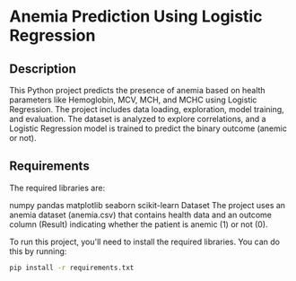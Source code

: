 # Anemia Prediction Using Logistic Regression

## Description

This Python project predicts the presence of anemia based on health parameters like Hemoglobin, MCV, MCH, and MCHC using Logistic Regression. The project includes data loading, exploration, model training, and evaluation. The dataset is analyzed to explore correlations, and a Logistic Regression model is trained to predict the binary outcome (anemic or not).

## Requirements

The required libraries are:

numpy
pandas
matplotlib
seaborn
scikit-learn
Dataset
The project uses an anemia dataset (anemia.csv) that contains health data and an outcome column (Result) indicating whether the patient is anemic (1) or not (0).



To run this project, you'll need to install the required libraries. You can do this by running:

```bash
pip install -r requirements.txt

